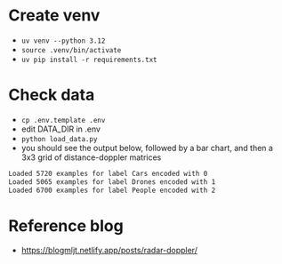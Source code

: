 # Create venv
- `uv venv --python 3.12`
- `source .venv/bin/activate`
- `uv pip install -r requirements.txt`

# Check data
- `cp .env.template .env`
- edit DATA_DIR in .env
- `python load_data.py`
- you should see the output below, followed by a bar chart, and then a 3x3 grid of distance-doppler matrices

```bash
Loaded 5720 examples for label Cars encoded with 0
Loaded 5065 examples for label Drones encoded with 1
Loaded 6700 examples for label People encoded with 2
```

# Reference blog
- https://blogmljt.netlify.app/posts/radar-doppler/